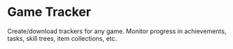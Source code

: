 # Game Tracker

Create/download trackers for any game. Monitor progress in achievements, tasks, skill trees, item collections, etc.
